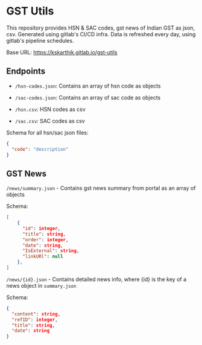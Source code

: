 # GST Utils

This repository provides HSN & SAC codes, gst news of Indian GST as json, csv. Generated using gitlab's CI/CD infra.
Data is refreshed every day, using gitlab's pipeline schedules.

Base URL: https://kskarthik.gitlab.io/gst-utils

## Endpoints

- `/hsn-codes.json`: Contains an array of hsn code as objects

- `/sac-codes.json`: Contains an array of sac code as objects
- `/hsn.csv`: HSN codes as csv
- `/sac.csv`: SAC codes as csv

Schema for all hsn/sac json files:

```json
{
  "code": "description"
}
```

## GST News

`/news/summary.json` - Contains gst news summary from portal as an array of objects

Schema:

```json
[
    {
      "id": integer,
      "title": string,
      "order": integer,
      "date": string,
      "IsExternal": string,
      "linkURl": null
    },
]
```

`/news/{id}.json` - Contains detailed news info, where {id} is the key of a news object in `summary.json`

Schema:

```json
{
  "content": string,
  "refID": integer,
  "title": string,
  "date": string
}
```
